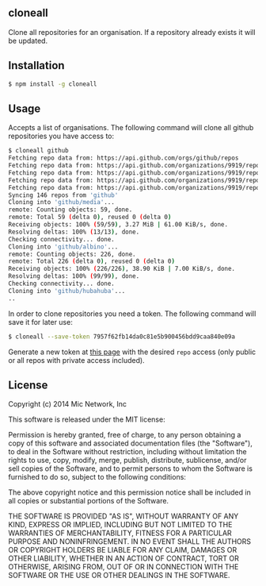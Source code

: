 cloneall
--------

Clone all repositories for an organisation. If a repository already exists it will be updated.

## Installation

```bash
$ npm install -g cloneall
```

## Usage

Accepts a list of organisations. The following command will clone all github repositories you have access to:

```bash
$ cloneall github
Fetching repo data from: https://api.github.com/orgs/github/repos
Fetching repo data from: https://api.github.com/organizations/9919/repos?page=2
Fetching repo data from: https://api.github.com/organizations/9919/repos?page=3
Fetching repo data from: https://api.github.com/organizations/9919/repos?page=4
Fetching repo data from: https://api.github.com/organizations/9919/repos?page=5
Syncing 146 repos from 'github'
Cloning into 'github/media'...
remote: Counting objects: 59, done.
remote: Total 59 (delta 0), reused 0 (delta 0)
Receiving objects: 100% (59/59), 3.27 MiB | 61.00 KiB/s, done.
Resolving deltas: 100% (13/13), done.
Checking connectivity... done.
Cloning into 'github/albino'...
remote: Counting objects: 226, done.
remote: Total 226 (delta 0), reused 0 (delta 0)
Receiving objects: 100% (226/226), 38.90 KiB | 7.00 KiB/s, done.
Resolving deltas: 100% (99/99), done.
Checking connectivity... done.
Cloning into 'github/hubahuba'...
..
```

In order to clone repositories you need a token. The following command will save it for later use:

```bash
$ cloneall --save-token 7957f62fb14da0c81e5b900456bdd9caa840e09a
```

Generate a new token at [this page](https://github.com/settings/tokens) with the desired `repo` access (only public or all repos with private access included).

## License

Copyright (c) 2014 Mic Network, Inc

This software is released under the MIT license:

Permission is hereby granted, free of charge, to any person obtaining a copy of this software and associated documentation files (the "Software"), to deal in the Software without restriction, including without limitation the rights to use, copy, modify, merge, publish, distribute, sublicense, and/or sell copies of the Software, and to permit persons to whom the Software is furnished to do so, subject to the following conditions:

The above copyright notice and this permission notice shall be included in all copies or substantial portions of the Software.

THE SOFTWARE IS PROVIDED "AS IS", WITHOUT WARRANTY OF ANY KIND, EXPRESS OR IMPLIED, INCLUDING BUT NOT LIMITED TO THE WARRANTIES OF MERCHANTABILITY, FITNESS FOR A PARTICULAR PURPOSE AND NONINFRINGEMENT. IN NO EVENT SHALL THE AUTHORS OR COPYRIGHT HOLDERS BE LIABLE FOR ANY CLAIM, DAMAGES OR OTHER LIABILITY, WHETHER IN AN ACTION OF CONTRACT, TORT OR OTHERWISE, ARISING FROM, OUT OF OR IN CONNECTION WITH THE SOFTWARE OR THE USE OR OTHER DEALINGS IN THE SOFTWARE.

